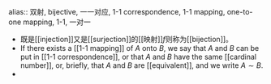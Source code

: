 alias:: 双射, bijective, 一一对应, 1-1 correspondence, 1-1 mapping, one-to-one mapping, 1-1, 一对一

- 既是[[injection]]又是[[surjection]]的[[映射]]$f$则称为[[bijection]]。
- If there exists a [[1-1 mapping]] of $A$ onto $B$, we say that $A$ and $B$
  can be put in [[1-1 correspondence]], or that $A$ and $B$ have the same [[cardinal number]], or, briefly, that $A$ and $B$ are [[equivalent]], and we write $A\sim B$.
-